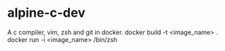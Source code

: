 # alpine-c-dev
A c compiler, vim, zsh and git in docker.
docker build -t <image_name> .
docker run -i <image_name> /bin/zsh
